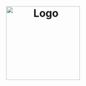 <h1 align="center">
  <img alt="Logo" src="https://res.cloudinary.com/dhqccndp7/image/upload/v1591839911/Logo_ereewu.svg" width="200px">
</h1>
